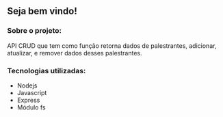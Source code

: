 <h2>Seja bem vindo!</h2>
<h3>Sobre o projeto:</h3>
<p>
  API CRUD que tem como função retorna dados de palestrantes, adicionar, 
  atualizar, e remover dados desses palestrantes.
</p>
<h3>Tecnologias utilizadas:</h3>
<ul>
  <li>
    Nodejs
  </li>
  <li>
    Javascript
  </li>
  <li>
    Express
  </li>
  <li>
    Módulo fs
  </li>
</ul>

